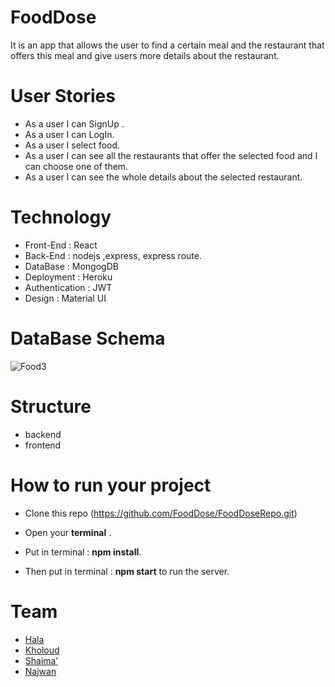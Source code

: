 # FoodDose


It is an app that allows the user to find a certain meal and the restaurant that offers this meal and give users more details about the restaurant.


# User Stories

  -  As a user I can SignUp .
 - As a user I can  LogIn.
 - As a user I select food.
 - As a user I can see all the restaurants that offer the selected food  and      I can choose one of them.
 - As a user I can see the whole details about the selected restaurant.
 


# Technology

* Front-End : React 
* Back-End : nodejs ,express, express route.
* DataBase : MongogDB
* Deployment : Heroku 
* Authentication : JWT
* Design : Material UI


# DataBase Schema

![Food3](https://user-images.githubusercontent.com/37650536/99709140-77a2e000-2aa7-11eb-89d9-8ae4612af358.png)


# Structure
 - backend
 - frontend
 


# How to run your project

-  Clone this repo (https://github.com/FoodDose/FoodDoseRepo.git)

-   Open your **terminal** .

-   Put in terminal : **npm install**.
 
-   Then put in terminal : **npm start** to run the server.




# Team

 - [Hala](https://github.com/shaima96/) 
 - [Kholoud](https://github.com/kholoudmohtaseb)
 - [Shaima’](https://github.com/shaima96/)
 - [Najwan](https://github.com/najwanqandeel)


